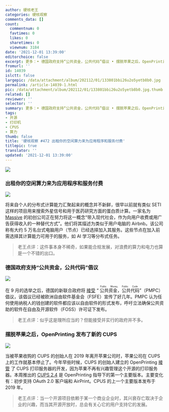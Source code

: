 ```yaml
---
author: 硬核老王
categories: 硬核观察
comments_data: []
count:
  commentnum: 0
  favtimes: 0
  likes: 0
  sharetimes: 0
  viewnum: 3184
date: '2021-12-01 13:39:00'
editorchoice: false
excerpt: 更多：• 德国政府支持“公共资金，公共代码”倡议 • 摆脱苹果之后，OpenPrinting 发布了新的 CUPS
fromurl: ''
id: 14039
islctt: false
largepic: /data/attachment/album/202112/01/133801bbi26u2o5yetb8b0.jpg
permalink: /article-14039-1.html
pic: /data/attachment/album/202112/01/133801bbi26u2o5yetb8b0.jpg.thumb.jpg
related: []
reviewer: ''
selector: ''
summary: 更多：• 德国政府支持“公共资金，公共代码”倡议 • 摆脱苹果之后，OpenPrinting 发布了新的 CUPS
tags:
- 开源
- 打印机
- CPUS
- 算力
thumb: false
title: '硬核观察 #472 出租你的空闲算力来为应用程序和服务付费'
titlepic: true
translator: ''
updated: '2021-12-01 13:39:00'
---
```


![](/data/attachment/album/202112/01/133801bbi26u2o5yetb8b0.jpg)


### 出租你的空闲算力来为应用程序和服务付费


![](/data/attachment/album/202112/01/133812fsdwkqadpdjhjkk3.jpg)


将来自个人的分布式计算能力汇聚起来的概念并不新鲜，很早以前就有类似 SETI 这样的项目用来搜索外星信号和用于医药研究方面的蛋白质计算。一家名为 [Massive](https://joinmassive.com/) 的初创公司正在努力将这一概念“带入现代社会，作为向用户收费或用广告获得收入的一种替代方式”。他们将其描述为类似于用户电脑的 Airbnb。该公司称有大约 5 万名台式电脑用户（节点）已经选择加入其服务。这些节点在加入前需选择其计算能力可用于的服务，如 AI 学习等分布式任务。



> 
> 老王点评：这件事本身不稀奇，如果能合规发展，对浪费的算力和电力也算是一个不错的出口。
> 
> 
> 


### 德国政府支持“公共资金，公共代码”倡议


![](/data/attachment/album/202112/01/133830pd1zz951xivlvvu4.jpg)


在 9 月的选举之后，德国的新联合政府将 [接受](https://www.neowin.net/news/germany039s-new-coalition-government-backs-the-public-money-public-code-initiative/) “<ruby> 公共资金，公共代码 <rt>  Public Money, Public Code </rt></ruby>”（PMPC）倡议，该倡议已经被欧洲自由软件基金会（FSFE）宣传了好几年。PMPC 认为任何使用纳税人的钱创建的软件都应该以自由软件的形式发布，呼吁立法确保公共资助的软件在自由及开源软件（FOSS）许可证下发布。



> 
> 老王点评：似乎这是理所应当的？但能接受并实行的政府并不多。
> 
> 
> 


### 摆脱苹果之后，OpenPrinting 发布了新的 CUPS


![](/data/attachment/album/202112/01/133845fxw9fyn65zx68ybb.jpg)


当被苹果收购的 CUPS 的创始人在 2019 年离开苹果公司时，苹果公司在 CUPS 上的工作就基本停止了。今年早些时候，CUPS 的创始人建立的 OpenPrinting [接管](https://www.phoronix.com/scan.php?page=news_item&px=Apple-No-More-CUPS) 了 CUPS 打印服务器的开发，因为苹果不再有兴趣管理这个开源的打印服务器。本周推出的 [CUPS 2.4](https://github.com/OpenPrinting/cups/releases/tag/v2.4.0) 是 OpenPrinting 指导下的第一个主要版本。主要变化有：初步支持 OAuth 2.0 客户端和 AirPrint。CPUS 的上一个主要版本发布于 2019 年。



> 
> 老王点评：当一个开源项目依赖于某一个商业企业时，其兴衰存亡取决于企业的兴趣，而当其开源开放时，总会有关心它的用户支持它的发展。
> 
> 
>